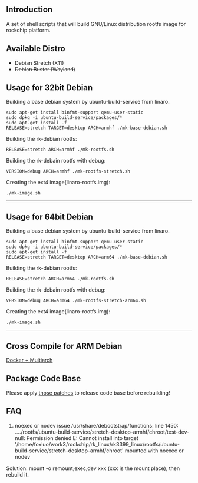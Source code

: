 ## Introduction
A set of shell scripts that will build GNU/Linux distribution rootfs image
for rockchip platform.

## Available Distro
* Debian Stretch (X11)
* ~~Debian Buster (Wayland)~~

## Usage for 32bit Debian
Building a base debian system by ubuntu-build-service from linaro.

	sudo apt-get install binfmt-support qemu-user-static
	sudo dpkg -i ubuntu-build-service/packages/*
	sudo apt-get install -f
	RELEASE=stretch TARGET=desktop ARCH=armhf ./mk-base-debian.sh

Building the rk-debian rootfs:

	RELEASE=stretch ARCH=armhf ./mk-rootfs.sh

Building the rk-debain rootfs with debug:

	VERSION=debug ARCH=armhf ./mk-rootfs-stretch.sh

Creating the ext4 image(linaro-rootfs.img):

	./mk-image.sh
---

## Usage for 64bit Debian
Building a base debian system by ubuntu-build-service from linaro.

	sudo apt-get install binfmt-support qemu-user-static
	sudo dpkg -i ubuntu-build-service/packages/*
	sudo apt-get install -f
	RELEASE=stretch TARGET=desktop ARCH=arm64 ./mk-base-debian.sh

Building the rk-debian rootfs:

	RELEASE=stretch ARCH=arm64 ./mk-rootfs.sh

Building the rk-debain rootfs with debug:

	VERSION=debug ARCH=arm64 ./mk-rootfs-stretch-arm64.sh

Creating the ext4 image(linaro-rootfs.img):

	./mk-image.sh
---

## Cross Compile for ARM Debian

[Docker + Multiarch](http://opensource.rock-chips.com/wiki_Cross_Compile#Docker)

## Package Code Base

Please apply [those patches](https://github.com/rockchip-linux/rk-rootfs-build/tree/master/packages-patches) to release code base before rebuilding!

## FAQ

1. noexec or nodev issue
/usr/share/debootstrap/functions: line 1450: ..../rootfs/ubuntu-build-service/stretch-desktop-armhf/chroot/test-dev-null: Permission denied
E: Cannot install into target '/home/foxluo/work3/rockchip/rk_linux/rk3399_linux/rootfs/ubuntu-build-service/stretch-desktop-armhf/chroot' mounted with noexec or nodev

Solution: mount -o remount,exec,dev xxx (xxx is the mount place), then rebuild it.
